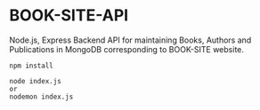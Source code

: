# BOOK-SITE-API
Node.js, Express Backend API for maintaining Books, Authors and Publications in MongoDB corresponding to BOOK-SITE website.


```
npm install

node index.js 
or
nodemon index.js
```
